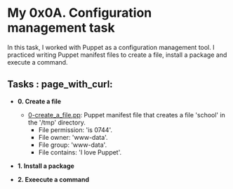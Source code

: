 # My 0x0A. Configuration management task

In this task, I worked with Puppet as a configuration management tool.
I practiced writing Puppet manifest files to create a file, install a package and execute a command.

## Tasks : page_with_curl:

* **0. Create a file**
  * [0-create_a_file.pp](./0-create_a_file.pp): Puppet manifest file that creates a file 'school' in the '/tmp' directory.
     * File permission: 'is 0744'.
     * File owner: 'www-data'.
     * File group: 'www-data'.
     * File contains: 'I love Puppet'.

* **1. Install a package**


* **2. Exeecute a command**
